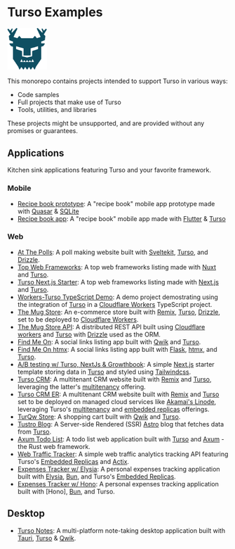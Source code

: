 # Turso Examples

<a title="Turso logo" href="https://turso.tech" target="_blank" rel="noreferrer"><img src="assets/Turso-Symbol-Blue.png" width="90" alt="Turso Logo"></a>

This monorepo contains projects intended to support Turso in various
ways:

- Code samples
- Full projects that make use of Turso
- Tools, utilities, and libraries

These projects might be unsupported, and are provided without any promises or
guarantees.

## Applications

Kitchen sink applications featuring Turso and your favorite framework.

### Mobile

- [Recipe book prototype]: A "recipe book" mobile app prototype made with [Quasar] & [SQLite]
- [Recipe book app]: A "recipe book" mobile app made with [Flutter] & [Turso]

### Web

- [At The Polls]: A poll making website built with [Sveltekit], [Turso], and [Drizzle].
- [Top Web Frameworks]: A top web frameworks listing made with [Nuxt] and [Turso].
- [Turso Next.js Starter]: A top web frameworks listing made with [Next.js] and [Turso].
- [Workers-Turso TypeScript Demo]: A demo project demostrating using the integration of [Turso] in a
[Cloudflare Workers] TypeScript project.
- [The Mug Store]: An e-commerce store built with [Remix], [Turso], [Drizzle], set to be deployed to [Cloudflare Workers].
- [The Mug Store API]: A distributed REST API built using [Cloudflare workers] and [Turso] with [Drizzle] used as the ORM.
- [Find Me On]: A social links listing app built with [Qwik] and [Turso].
- [Find Me On htmx]: A social links listing app built with [Flask], [htmx], and [Turso].
- [A/B testing w/ Turso, NextJs & Growthbook]: A simple [Next.js] starter template storing data in [Turso] and styled using [Tailwindcss].
- [Turso CRM]: A multitenant CRM website built with [Remix] and [Turso], leveraging the latter's [multitenancy] offering.
- [Turso CRM ER]: A multitenant CRM website built with [Remix] and [Turso] set to be deployed on managed cloud services like [Akamai's Linode], leveraging Turso's [multitenancy] and [embedded replicas] offerings.
- [TurQw Store]: A shopping cart built with [Qwik] and [Turso].
- [Tustro Blog]: A Server-side Rendered (SSR) [Astro] blog that fetches data from [Turso].
- [Axum Todo List]: A todo list web application built with [Turso] and [Axum] - the Rust web framework.
- [Web Traffic Tracker]: A simple web traffic analytics tracking API featuring Turso's [Embedded Replicas] and [Actix].
- [Expenses Tracker w/ Elysia]: A personal expenses tracking application built with [Elysia], [Bun], and Turso's [Embedded Replicas].
- [Expenses Tracker w/ Hono]: A personal expenses tracking application built with [Hono], [Bun], and Turso.

## Desktop

- [Turso Notes]: A multi-platform note-taking desktop application built with [Tauri], [Turso] & [Qwik].

<!-- ## Docs -->

[Turso]: https://turso.tech
[Drizzle]: https://drizzle.team
[Nuxt]: https://nuxt.com
[Flutter]: https://flutter.dev
[Quasar]: https://quasar.dev
[SQLite]: https://sqlite.org
[Next.js]: https://nuxt.com
[Sveltekit]: https://kit.svelte.dev
[Astro]: https://astro.build
[Remix]: https://remix.run
[Qwik]: https://qwik.builder.io
[Flask]: https://flask.palletsprojects.com
[htmx]: https://htmx.org
[Tauri]: https://tauri.app
[Cloudflare Workers]: https://workers.cloudflare.com
[multitenancy]: https://turso.tech/multitenancy
[Akamai's Linode]: https://www.linode.com
[Axum]: https://github.com/tokio-rs/axum
[Actix]: https://github.com/actix/actix-web
[Elysia]: https://elysiajs.com/
[Bun]: https://bun.sh/
[Embedded Replicas]: https://docs.turso.tech/features/embedded-replicas
[Tailwindcss]: https://tailwindcss.com/
[At The Polls]: /app-at-the-polls
[Turso Next.js Starter]: /app-turso-nextjs-starter
[Recipe book app]: /app_recipe_book
[Recipe book prototype]: /app-recipe-book-quasar
[Top Web Frameworks]: /app-top-web-frameworks
[The Mug Store]: /app-the-mug-store
[Find Me On]: /app-find-me-on
[Turso CRM]: /app-turso-crm
[Turso CRM ER]: /app-turso-crm-er
[Turso Notes]: /app-turso-notes
[The Mug Store API]: /api-mug-store-api
[Find Me On htmx]: /app-find-me-on-python-htmx
[TurQw Store]: /app-turqw-store
[Tustro Blog]: /app-tustro-blog
[Axum Todo List]: /app-todo-axum
[Web Traffic Tracker]: /app-web-traffic-tracker-actix
[Expenses Tracker w/ Elysia]: /app-expenses-tracker-elysia
[Expenses Tracker w/ Hono]: /app-expenses-tracker-hono
[A/B testing w/ Turso, NextJs & Growthbook]: /app-ab-testing-nextjs-growthbook
[Workers-Turso TypeScript Demo]: /app-workers-turso-ts-demo
